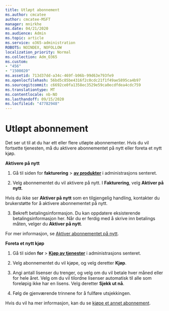 ```yaml
---
title: Utløpt abonnement
ms.author: cmcatee
author: cmcatee-MSFT
manager: mnirkhe
ms.date: 04/21/2020
ms.audience: Admin
ms.topic: article
ms.service: o365-administration
ROBOTS: NOINDEX, NOFOLLOW
localization_priority: Normal
ms.collection: Adm_O365
ms.custom:
- "456"
- "1500020"
ms.assetid: 713d37dd-a34c-469f-b96b-99d63e793fe9
ms.openlocfilehash: 56bd5c85be4316f2c0cdc21f1f49ae5895ca4b97
ms.sourcegitcommit: c6692ce0fa1358ec3529e59ca0ecdfdea4cdc759
ms.translationtype: MT
ms.contentlocale: nb-NO
ms.lasthandoff: 09/15/2020
ms.locfileid: "47782948"
---
```

# <a name="expired-subscription"></a>Utløpt abonnement

Det ser ut til at du har ett eller flere utløpte abonnementer. Hvis du vil fortsette tjenesten, må du aktivere abonnementet på nytt eller foreta et nytt kjøp.
  
**Aktivere på nytt**
  
1. Gå til siden for **fakturering** \> **[av produkter](https://go.microsoft.com/fwlink/p/?linkid=842054)** i administrasjons senteret.

2. Velg abonnementet du vil aktivere på nytt. I **Fakturering**, velg **Aktiver på nytt**.

Hvis du ikke ser **Aktiver på nytt** som en tilgjengelig handling, kontakter du brukerstøtte for å aktivere abonnementet på nytt.

3. Bekreft betalingsinformasjon. Du kan oppdatere eksisterende betalingsinformasjon her. Når du er ferdig med å skrive inn betalings måten, velger du **Aktiver på nytt**.

For mer informasjon, se [Aktiver abonnementet på nytt](https://docs.microsoft.com/microsoft-365/commerce/subscriptions/reactivate-your-subscription).

**Foreta et nytt kjøp**
  
1. Gå til siden **for** \> **[Kjøp av tjenester](https://go.microsoft.com/fwlink/p/?linkid=868433)** i administrasjons senteret.

2. Velg abonnementet du vil kjøpe, og velg deretter **Kjøp**.

3. Angi antall lisenser du trenger, og velg om du vil betale hver måned eller for hele året. Velg om du vil tilordne lisenser automatisk til alle som foreløpig ikke har en lisens. Velg deretter **Sjekk ut nå**.

4. Følg de gjenværende trinnene for å fullføre utsjekkingen.

Hvis du vil ha mer informasjon, kan du se [kjøpe et annet abonnement](https://docs.microsoft.com/microsoft-365/commerce/buy-another-subscription).